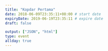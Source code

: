 ```yaml
---
title: "Kopdar Pertama"
date: 2018-06-09T23:35:11+08:00 # start date
expiryDate: 2019-06-19T23:35:11 # expire date
draft: false

output: ["JSON", "html"]
type: event
allday: true
---
```

